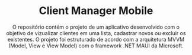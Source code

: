 <h1 align="center">Client Manager Mobile</h1>

<p align="center">O repositório contém o projeto de um aplicativo desenvolvido com o objetivo de vizualizar clientes em uma lista, cadastrar novos ou excluir os existentes. O projeto foi estruturado de acordo com a arquitetura MVVM (Model, View e View Model) com o framework .NET MAUI da Microsoft.</p>

